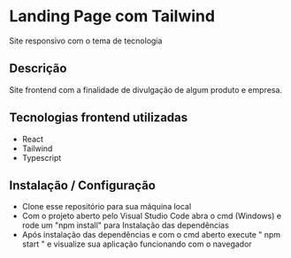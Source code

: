 # Landing Page com Tailwind

Site responsivo com o tema de tecnologia

## Descrição

Site frontend com a finalidade de divulgação de algum produto e empresa.

## Tecnologias frontend utilizadas

- React
- Tailwind
- Typescript

## Instalação / Configuração

- Clone esse repositório para sua máquina local
- Com o projeto aberto pelo Visual Studio Code abra o cmd (Windows) e rode um "npm install" para Instalação das dependências
- Após instalação das dependências e com o cmd aberto execute " npm start " e visualize sua aplicação funcionando com o navegador

